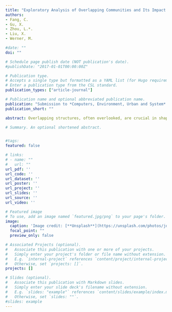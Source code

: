 ```yaml
---
title: "Exploratory Analysis of Overlapping Communities and Its Impact Factors for Megaregion Cities in South China with Geospatial Big Data. "
authors:
- Fang, C.
- Gu, X.
- Zhou, L.*.
- Liu, X.
- Werner, M.

#date: ""
doi: ""

# Schedule page publish date (NOT publication's date).
#publishDate: "2017-01-01T00:00:00Z"

# Publication type.
# Accepts a single type but formatted as a YAML list (for Hugo requirements).
# Enter a publication type from the CSL standard.
publication_types: ["article-journal"]

# Publication name and optional abbreviated publication name.
publication: "Submission to *Computers, Environment, Urban and System* **(Under Second-Round Review)**"
publication_short: ""

abstract: Overlapping structures, often overlooked, are crucial in shaping comprehensive urban development and broader megaregional strategies. To address the gap, this study conducts the overlapping communities analysis in the Pearl River Delta (PRD), a megaregion in South China, using big geospatial data from 2018. A novel Overlapping Community Detection based on Density Peaks (OCDDP) is employed to generate multiple communities with diverse functions for different nodes in the commuting network of 60 sub-city divisions. We identify eight overlapping communities in PRD characterized by two categories of communities predominantly centered around Shenzhen and Guangzhou, revealing a bicentric spatial structure. Notably, central sub-cities are characterized by a low-overlap attribute, while peripheral sub-cities manifest a high-overlap tendency. Furthermore, the study investigates the driving forces behind these communities through ridge regression to analyze the impacts of various spatial flows, including policies, investment amount and times, branch funding and number, travel cost, and travel distance, co-patenting, and search index. This part found that four Shenzhen-centric communities are primarily driven by travel cost, co-patenting, branch funding, and number, while the four Guangzhou-centric communities are influenced by co-patenting, investment amount, and times. This study emphasizes differentiated functional linkages and the need for precise policy positioning and resource allocation, paving the way for a coordinated and holistic approach to megaregional development.

# Summary. An optional shortened abstract.


#tags:
featured: false

# links:
# - name: ""
#   url: ""
url_pdf: ''
url_code: ''
url_dataset: ''
url_poster: ''
url_project: ''
url_slides: ''
url_source: ''
url_video: ''

# Featured image
# To use, add an image named `featured.jpg/png` to your page's folder. 
image:
  caption: 'Image credit: [**Unsplash**](https://unsplash.com/photos/jdD8gXaTZsc)'
  focal_point: ""
  preview_only: false

# Associated Projects (optional).
#   Associate this publication with one or more of your projects.
#   Simply enter your project's folder or file name without extension.
#   E.g. `internal-project` references `content/project/internal-project/index.md`.
#   Otherwise, set `projects: []`.
projects: []

# Slides (optional).
#   Associate this publication with Markdown slides.
#   Simply enter your slide deck's filename without extension.
#   E.g. `slides: "example"` references `content/slides/example/index.md`.
#   Otherwise, set `slides: ""`.
#slides: example
---
```


